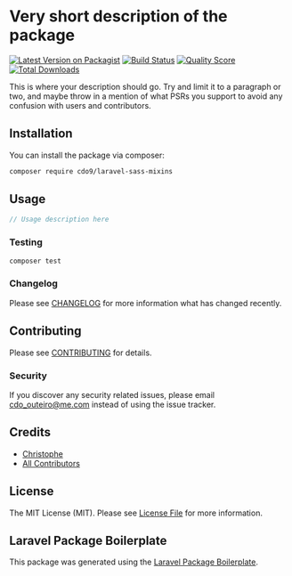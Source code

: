 # Very short description of the package

[![Latest Version on Packagist](https://img.shields.io/packagist/v/cdo9/laravel-sass-mixins.svg?style=flat-square)](https://packagist.org/packages/cdo9/laravel-sass-mixins)
[![Build Status](https://img.shields.io/travis/cdo9/laravel-sass-mixins/master.svg?style=flat-square)](https://travis-ci.org/cdo9/laravel-sass-mixins)
[![Quality Score](https://img.shields.io/scrutinizer/g/cdo9/laravel-sass-mixins.svg?style=flat-square)](https://scrutinizer-ci.com/g/cdo9/laravel-sass-mixins)
[![Total Downloads](https://img.shields.io/packagist/dt/cdo9/laravel-sass-mixins.svg?style=flat-square)](https://packagist.org/packages/cdo9/laravel-sass-mixins)

This is where your description should go. Try and limit it to a paragraph or two, and maybe throw in a mention of what PSRs you support to avoid any confusion with users and contributors.

## Installation

You can install the package via composer:

```bash
composer require cdo9/laravel-sass-mixins
```

## Usage

``` php
// Usage description here
```

### Testing

``` bash
composer test
```

### Changelog

Please see [CHANGELOG](CHANGELOG.md) for more information what has changed recently.

## Contributing

Please see [CONTRIBUTING](CONTRIBUTING.md) for details.

### Security

If you discover any security related issues, please email cdo_outeiro@me.com instead of using the issue tracker.

## Credits

- [Christophe](https://github.com/cdo9)
- [All Contributors](../../contributors)

## License

The MIT License (MIT). Please see [License File](LICENSE.md) for more information.

## Laravel Package Boilerplate

This package was generated using the [Laravel Package Boilerplate](https://laravelpackageboilerplate.com).